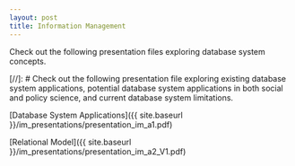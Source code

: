 ```yaml
---
layout: post
title: Information Management
---
```

Check out the following presentation files exploring database system concepts.

[//]: # Check out the following presentation file exploring existing database system applications, potential database system applications in both social and policy science, and current database system limitations.

[Database System Applications]({{ site.baseurl }}/im_presentations/presentation_im_a1.pdf)

[Relational Model]({{ site.baseurl }}/im_presentations/presentation_im_a2_V1.pdf)
